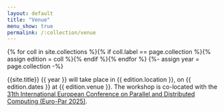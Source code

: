 ```yaml
---
layout: default
title: "Venue"
menu_show: true
permalink: /:collection/venue
---
```


{% for coll in site.collections %}{% if coll.label == page.collection %}{% assign edition = coll %}{% endif %}{% endfor %}
{%- assign year = page.collection -%}

{{site.title}} {{ year }} will take place in {{ edition.location }}, on {{ edition.dates }} at {{ edition.venue }}. The workshop is co-located with the [31th International European Conference on Parallel and Distributed Computing (Euro-Par 2025)](https://2025.euro-par.org/).


